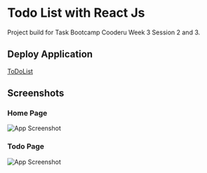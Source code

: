 # Todo List with React Js

Project build for Task Bootcamp Cooderu Week 3 Session 2 and 3.


## Deploy Application

[ToDoList](https://master--todo-react-arunika.netlify.app/)


## Screenshots

### Home Page
![App Screenshot](https://i.ibb.co/71C5vNK/React-App.png)
### Todo Page
![App Screenshot](https://i.ibb.co/kJTN8XB/React-App-1.png)

